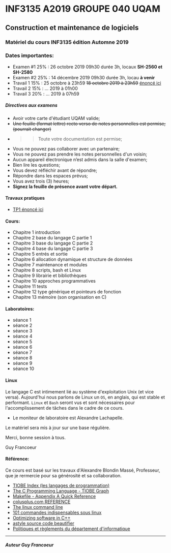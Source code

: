 # INF3135 A2019 GROUPE 040 UQAM

## Construction et maintenance de logiciels

### Matériel du cours INF3135 édition Automne 2019

### Dates importantes:
- Examen #1 25% : 26 octobre 2019 09h30 durée 3h, locaux **SH-2560 et SH-2580**
- Examen #2 25% : 14 décembre 2019 09h30 durée 3h, locau **à venir**
- Travail 1 15% :  25 octobre à 23h59 ~~18 octobre 2019 à 23h59~~ [énoncé ici](https://gitlab.info.uqam.ca/inf3135-aut2019/inf3135-aut2019-tp1-enonce)
- Travail 2 15% :  ... 2019 à 01h00
- Travail 3 20% :  ... 2019 à 07h59

##### Directives aux examens
 + Avoir votre carte d'étudiant UQAM valide;
 + ~~Une feuille (format lettre) recto verso de notes personnelles est permise; (pourrait changer)~~
 + > > Toute votre documentation est permise;
 + Vous ne pouvez pas collaborer avec un partenaire;
 + Vous ne pouvez pas prendre les notes personnelles d'un voisin;
 + Aucun appareil électronique n’est admis dans la salle d'examen;
 + Bien lire les questions;
 + Vous devez réfléchir avant de répondre;
 + Répondre dans les espaces prévus;
 + Vous avez trois (3) heures;
 + **Signez la feuille de présence avant votre départ.**

#### Travaux pratiques
- [TP1 énoncé ici](https://gitlab.info.uqam.ca/inf3135-aut2019/inf3135-aut2019-tp1-enonce)

#### Cours:
- Chapitre 1 introduction
- Chapitre 2 base du langage C partie 1
- Chapitre 3 base du langage C partie 2
- Chapitre 4 base du langage C partie 3
- Chapitre 5 entrés et sortie
- Chapitre 6 allocation dynamique et structure de données
- Chapitre 7 maintenance et modules
- Chapitre 8 scripts, bash et Linux
- Chapitre 9 librairie et bibliothèques
- Chapitre 10 approches programmatives
- Chapitre 11 tests
- Chapitre 12 type générique et pointeurs de fonction
- Chapitre 13 mémoire (son organisation en C)

#### Laboratoires:
- séance 1
- séance 2
- séance 3
- séance 4
- séance 5
- séance 6
- séance 7
- séance 8
- séance 9
- séance 10

#### Linux

Le langage C est intimement lié au système d'exploitation Unix (et vice versa).  Aujourd'hui nous 
parlons de Linux un `OS`, en anglais, qui est stable et performant.  `Linux` et `Bash` seront vus
et sont nécessaires pour l'accomplissement de tâches dans le cadre de ce cours.


+ Le moniteur de laboratoire est Alexandre Lachapelle.


Le matériel sera mis à jour sur une base régulière.

Merci, bonne session à tous.

Guy Francoeur

#### Référence: 

Ce cours est basé sur les travaux d'Alexandre Blondin Massé, Professeur, que je rermercie pour sa générosité et sa collaboration. 

+ [TIOBE Index (les langages de programmation)](https://www.tiobe.com/tiobe-index/ "Usage des langages de programmation")
+ [The C Programming Language - TIOBE Graph](https://www.tiobe.com/tiobe-index/c/ "Langage C")
+ [Makefile - Appendix A Quick Reference](https://www.gnu.org/software/make/manual/html_node/Quick-Reference.html#Quick-Reference)
+ [cplusplus.com REFERENCE](http://www.cplusplus.com/reference/ "cplusplus.com REFERENCE")
+ [The linux command line](http://www.linuxcommand.org/tlcl.php "The linux command line")
+ [101 commandes indispensables sous linux](https://buzut.fr/101-commandes-indispensables-sous-linux/ "101 commandes indispensables sous linux")
+ [Optimizing software in C++](https://www.agner.org/optimize/optimizing_cpp.pdf "référence pour le C++, niveau expert")
+ [astyle source code beautifier](https://sourceforge.net/projects/astyle/files/astyle/astyle%203.1/)
+ [Politiques et règlements du département d'informatique](http://info.uqam.ca/politiques/)

----

##### Auteur Guy Francoeur
